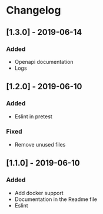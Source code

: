 # Changelog

## [1.3.0] - 2019-06-14
### Added
* Openapi documentation
* Logs

## [1.2.0] - 2019-06-10
### Added
* Eslint in pretest

### Fixed
* Remove unused files

## [1.1.0] - 2019-06-10
### Added
* Add docker support
* Documentation in the Readme file
* Eslint